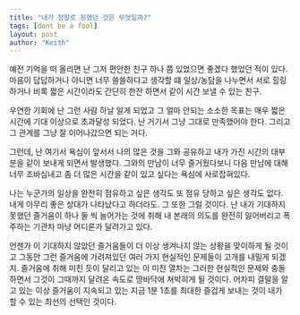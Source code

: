 ```yaml
---
title: "내가 정말로 원했던 것은 무엇일까?"
tags: [dont be a fool]
layout: post
author: "Keith"
---
```


예전 기억을 떠 올리면 난 그저 편안한 친구 하나 쯤 있었으면 좋겠다 했었던 적이 있다. 마음이 답답하거나 아니면 너무 쓸쓸하다고 생각할 떄 일상/농담을 나누면서 서로 힐링하거나 비록 짧은 시간이라도 간단히 한잔 하면서 같이 시간 보낼 수 있는 친구.

우연한 기회에 난 그런 사람 하날 알게 되었고 그 얼마 안되는 소소한 목표는 매우 짧은 시간에 기대 이상으로 초과달성 되었다. 난 거기서 그냥 그대로 만족했어야 한다. 그리고 그 관계를 그냥 잘 이어나갔으면 되는 거다. 

그런데, 난 여기서 욕심이 앞서서 나의 많은 것을 그와 공유하고 내가 가진 시간의 대부분을 같이 보내게 되면서 발생했다. 그와의 만남이 너무 즐거웠다보니 다음 만남에 대해 너무 조바심내고 좀 더 많은 시간을 같이 있고 싶다는 욕심에 사로잡혀있다. 

나는 누군가의 일상을 완전히 점유하고 싶은 생각도 또 점유 당하고 싶은 생각도 없다. 내게 아무리 좋은 상대가 나타났다고 하더라도. 그 또한 그럴 것이다. 난 내가 기대하지 못했던 즐거움이 하나 둘 씩 늘어가는 것에 취해 내 본래의 의도를 완전히 잃어버리고 폭주하는 기관차 마냥 어디론가 달려가고 있다. 

언젠가 이 기대하지 않았던 즐거움들이 더 이상 생겨나지 않는 상황을 맞이하게 될 것이고 그동안 그런 즐거움에 가려져있던 여러 가지 현실적인 문제들이 고개를 내밀게 되겠지. 즐거움에 취해 미친 듯이 달리고 있는 이 미친 열차는 그러한 현실적인 문제와 충돌하면서 그것이 그때까지 달려온 속도로 땅바닥에 쳐박히게 될 것이다. 어차피 결말을 알고 있는 이상 즐거움이 지속되고 있는 지금 1분 1초를 최대한 즐겁게 보내는 것이 내가 할 수 있는 최선의 선택인 것이다.

